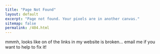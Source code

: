 ```yaml
---
title: "Page Not Found"
layout: default
excerpt: "Page not found. Your pixels are in another canvas."
sitemap: false
permalink: /404.html
---
```


mmmh, looks like on of the links in my website is broken... email me if you want to help to fix it!
